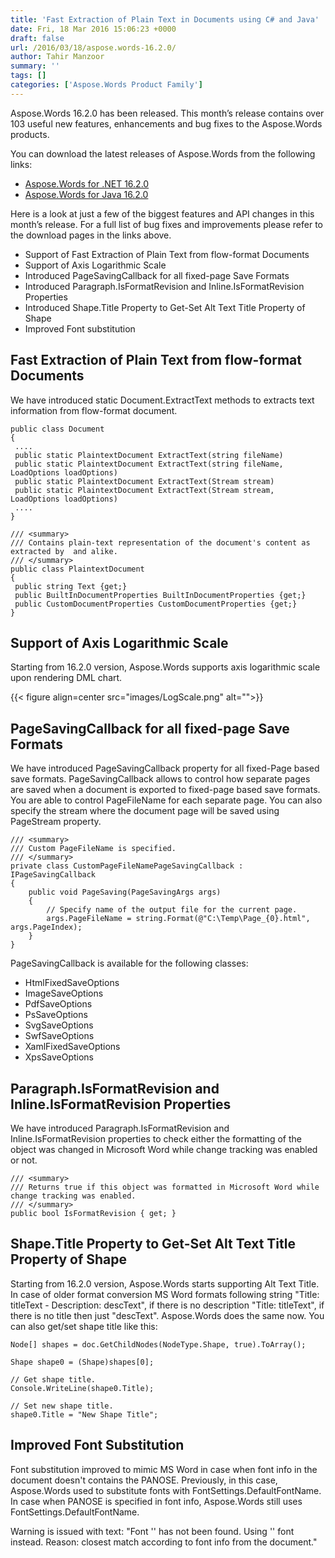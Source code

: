 ```yaml
---
title: 'Fast Extraction of Plain Text in Documents using C# and Java'
date: Fri, 18 Mar 2016 15:06:23 +0000
draft: false
url: /2016/03/18/aspose.words-16.2.0/
author: Tahir Manzoor
summary: ''
tags: []
categories: ['Aspose.Words Product Family']
---
```


Aspose.Words 16.2.0 has been released. This month’s release contains over 103 useful new features, enhancements and bug fixes to the Aspose.Words products.

You can download the latest releases of Aspose.Words from the following links:

*   [Aspose.Words for .NET 16.2.0][1]
*   [Aspose.Words for Java 16.2.0][2]

Here is a look at just a few of the biggest features and API changes in this month’s release. For a full list of bug fixes and improvements please refer to the download pages in the links above.

*   Support of Fast Extraction of Plain Text from flow-format Documents
*   Support of Axis Logarithmic Scale
*   Introduced PageSavingCallback for all fixed-page Save Formats
*   Introduced Paragraph.IsFormatRevision and Inline.IsFormatRevision Properties
*   Introduced Shape.Title Property to Get-Set Alt Text Title Property of Shape
*   Improved Font substitution

## Fast Extraction of Plain Text from flow-format Documents

We have introduced static Document.ExtractText methods to extracts text information from flow-format document.

```
public class Document
{
 ....
 public static PlaintextDocument ExtractText(string fileName)
 public static PlaintextDocument ExtractText(string fileName, LoadOptions loadOptions)
 public static PlaintextDocument ExtractText(Stream stream)
 public static PlaintextDocument ExtractText(Stream stream, LoadOptions loadOptions)
 ....
}
```
```
/// <summary>
/// Contains plain-text representation of the document's content as extracted by  and alike.
/// </summary>
public class PlaintextDocument
{
 public string Text {get;}
 public BuiltInDocumentProperties BuiltInDocumentProperties {get;}
 public CustomDocumentProperties CustomDocumentProperties {get;}
}
```

## Support of Axis Logarithmic Scale

Starting from 16.2.0 version, Aspose.Words supports axis logarithmic scale upon rendering DML chart.



{{< figure align=center src="images/LogScale.png" alt="">}}


## PageSavingCallback for all fixed-page Save Formats

We have introduced PageSavingCallback property for all fixed-Page based save formats. PageSavingCallback allows to control how separate pages are saved when a document is exported to fixed-page based save formats. You are able to control PageFileName for each separate page. You can also specify the stream where the document page will be saved using PageStream property.

```
/// <summary>
/// Custom PageFileName is specified.
/// </summary>
private class CustomPageFileNamePageSavingCallback : IPageSavingCallback
{
    public void PageSaving(PageSavingArgs args)
    {
        // Specify name of the output file for the current page.
        args.PageFileName = string.Format(@"C:\Temp\Page_{0}.html", args.PageIndex);
    }
}
```

PageSavingCallback is available for the following classes:

*   HtmlFixedSaveOptions
*   ImageSaveOptions
*   PdfSaveOptions
*   PsSaveOptions
*   SvgSaveOptions
*   SwfSaveOptions
*   XamlFixedSaveOptions
*   XpsSaveOptions

## Paragraph.IsFormatRevision and Inline.IsFormatRevision Properties

We have introduced Paragraph.IsFormatRevision and Inline.IsFormatRevision properties to check either the formatting of the object was changed in Microsoft Word while change tracking was enabled or not.

```
/// <summary>
/// Returns true if this object was formatted in Microsoft Word while change tracking was enabled.
/// </summary>
public bool IsFormatRevision { get; }
```

## Shape.Title Property to Get-Set Alt Text Title Property of Shape

Starting from 16.2.0 version, Aspose.Words starts supporting Alt Text Title. In case of older format conversion MS Word formats following string "Title: titleText - Description: descText", if there is no description "Title: titleText", if there is no title then just "descText". Aspose.Words does the same now. You can also get/set shape title like this:

```
Node[] shapes = doc.GetChildNodes(NodeType.Shape, true).ToArray();

Shape shape0 = (Shape)shapes[0];

// Get shape title.
Console.WriteLine(shape0.Title);

// Set new shape title.
shape0.Title = "New Shape Title"; 
```

## Improved Font Substitution

Font substitution improved to mimic MS Word in case when font info in the document doesn't contains the PANOSE. Previously, in this case, Aspose.Words used to substitute fonts with FontSettings.DefaultFontName. In case when PANOSE is specified in font info, Aspose.Words still uses FontSettings.DefaultFontName.

Warning is issued with text: "Font '' has not been found. Using '' font instead. Reason: closest match according to font info from the document."




[1]: https://downloads.aspose.com/words/net
[2]: https://downloads.aspose.com/words/java




